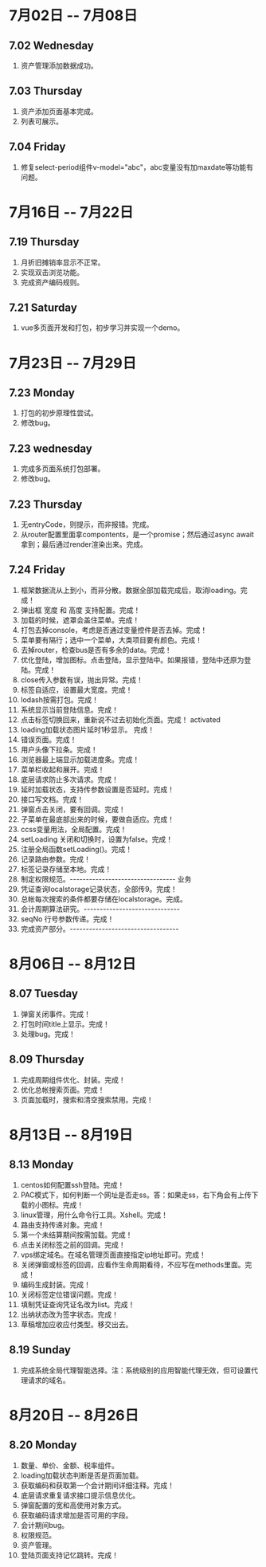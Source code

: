 # 7月02日 -- 7月08日

## 7.02 Wednesday
1. 资产管理添加数据成功。

## 7.03 Thursday
1. 资产添加页面基本完成。
2. 列表可展示。

## 7.04 Friday 
1. 修复select-period组件v-model="abc"，abc变量没有加maxdate等功能有问题。

# 7月16日 -- 7月22日

## 7.19 Thursday
1. 月折旧摊销率显示不正常。
2. 实现双击浏览功能。
3. 完成资产编码规则。

## 7.21 Saturday
1. vue多页面开发和打包，初步学习并实现一个demo。

# 7月23日 -- 7月29日

## 7.23 Monday
1. 打包的初步原理性尝试。
2. 修改bug。

## 7.23 wednesday
1. 完成多页面系统打包部署。
2. 修改bug。

## 7.23 Thursday
1. 无entryCode，则提示，而非报错。完成。
2. 从router配置里面拿compontents，是一个promise；然后通过async await拿到；最后通过render渲染出来。完成。

## 7.24 Friday
1. 框架数据流从上到小，而非分散。数据全部加载完成后，取消loading。完成！
2. 弹出框 宽度 和 高度 支持配置。完成！
3. 加载的时候，遮罩会盖住菜单。完成！
4. 打包去掉console，考虑是否通过变量控件是否去掉。完成！
5. 菜单要有隔行；选中一个菜单，大类项目要有颜色。完成！
6. 去掉router，检查bus是否有多余的data。完成！
7. 优化登陆，增加图标。点击登陆，显示登陆中。如果报错，登陆中还原为登陆。完成！
8. close传入参数有误，抛出异常。完成！
9. 标签自适应，设置最大宽度。完成！
10. lodash按需打包。完成！
11. 系统显示当前登陆信息。完成！
12. 点击标签切换回来，重新说不过去初始化页面。完成！ activated
13. loading加载状态图片延时1秒显示。 完成！
14. 错误页面。完成！
15. 用户头像下拉条。完成！
16. 浏览器最上端显示加载进度条。完成！
17. 菜单栏收起和展开。完成！
18. 底层请求防止多次请求。完成！
19. 延时加载状态，支持传参数设置是否延时。完成！
20. 接口写文档。完成！
21. 弹窗点击关闭，要有回调。完成！
22. 子菜单在最底部出来的时候，要做自适应。完成！
23. ccss变量用法，全局配置。完成！
24. setLoading 关闭和切换时，设置为false。完成！
25. 注册全局函数setLoading()。完成！
26. 记录路由参数。完成！
27. 标签记录存储至本地。完成！
28. 制定权限规范。---------------------------------
业务  
1. 凭证查询localstorage记录状态，全部传9。完成！
2. 总帐每次搜索的条件都要存储在localstorage。完成。
3. 会计周期算法研究。------------------------------
4. seqNo 行号参数传递。完成！
5. 完成资产部分。----------------------------------

# 8月06日 -- 8月12日

## 8.07 Tuesday
1. 弹窗关闭事件。完成！
2. 打包时间title上显示。完成！
3. 处理bug。完成！

## 8.09 Thursday
1. 完成周期组件优化、封装。完成！
2. 优化总帐搜索页面。完成！
3. 页面加载时，搜索和清空搜索禁用。完成！


# 8月13日 -- 8月19日

## 8.13 Monday
1. centos如何配置ssh登陆。完成！
2. PAC模式下，如何判断一个网址是否走ss。答：如果走ss，右下角会有上传下载的小图标。完成！
3. linux管理，用什么命令行工具。Xshell。完成！
4. 路由支持传递对象。完成！
5. 第一个未结算期间按需加载。完成！
6. 点击关闭标签之前的回调。完成！
7. vps绑定域名。在域名管理页面直接指定ip地址即可。完成！
8. 关闭弹窗或标签的回调，应看作生命周期看待，不应写在methods里面。完成！
9. 编码生成封装。完成！
10. 关闭标签定位错误问题。完成！
11. 填制凭证查询凭证名改为list。完成！
12. 出纳状态改为签字状态。完成！
13. 草稿增加应收应付类型。移交出去。

## 8.19 Sunday
1. 完成系统全局代理智能选择。注：系统级别的应用智能代理无效，但可设置代理请求的域名。

# 8月20日 -- 8月26日

## 8.20 Monday
1. 数量、单价、金额、税率组件。
2. loading加载状态判断是否是页面加载。
3. 获取编码和获取第一个会计期间详细注释。完成！
4. 底层请求重复请求接口提示信息优化。
5. 弹窗配置的宽和高使用对象方式。
6. 获取编码请求增加是否可用的字段。
7. 会计期间bug。
8. 权限规范。
9. 资产管理。
10. 登陆页面支持记忆跳转。完成！